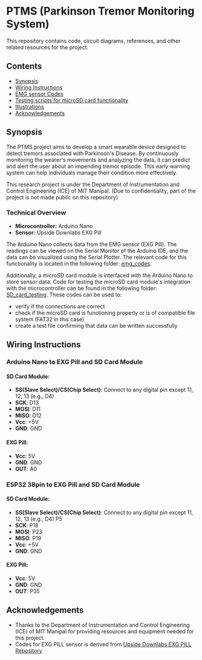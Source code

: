 # PTMS (Parkinson Tremor Monitoring System)

This repository contains code, circuit diagrams, references, and other related resources for the project.

## Contents
- [Synopsis](https://github.com/Azure9733/parkinson-tremor-monitoring-system-PTMS-/tree/main#synopsis)
- [Wiring Instructions](https://github.com/Azure9733/parkinson-tremor-monitoring-system-PTMS-/tree/main?tab=readme-ov-file#wiring-instructions) 
- [EMG sensor Codes](emg_codes)
- [Testing scripts for microSD card functionality](SD_card_testing)
- [Illustrations](Illustrations)
- [Acknowledgements](https://github.com/Azure9733/parkinson-tremor-monitoring-system-PTMS?tab=readme-ov-file#acknowledgements)

## Synopsis

The PTMS project aims to develop a smart wearable device designed to detect tremors associated with Parkinson's Disease. By continuously monitoring the wearer's movements and analyzing the data, it can predict and alert the user about an impending tremor episode. This early warning system can help individuals manage their condition more effectively.

This research project is under the Department of Instrumentation and Control Engineering (ICE) of MIT Manipal. (Due to confidentiality, part of the project is not made public on this repository)

### Technical Overview

- **Microcontroller:** Arduino Nano
- **Sensor:** Upside Downlabs EXG Pill

The Arduino Nano collects data from the EMG sensor (EXG Pill). The readings can be viewed on the Serial Monitor of the Arduino IDE, and the data can be visualized using the Serial Plotter. The relevant code for this functionality is located in the following folder: [emg_codes](https://github.com/Azure9733/parkinson-tremor-monitoring-system-PTMS-/tree/main/emg_codes).

Additionally, a microSD card module is interfaced with the Arduino Nano to store sensor data. Code for testing the microSD card module's integration with the microcontroller can be found in the following folder: [SD_card_testing](SD_card_testing).
These codes can be used to:
- verify if the connections are correct
- check if the microSD card is functioning properly or is of compatible file system (FAT32 in this case)
- create a test file confirming that data can be written successfully

## Wiring Instructions

### Arduino Nano to EXG Pill and SD Card Module

#### SD Card Module:
- **SS(Slave Select)/CS(Chip Select)**: Connect to any digital pin except 11, 12, 13 (e.g., D4)
- **SCK**: D13
- **MOSI**: D11
- **MISO**: D12
- **Vcc**: +5V
- **GND**: GND

#### EXG Pill:
- **Vcc**: 5V
- **GND**: GND
- **OUT**: A0

### ESP32 38pin to EXG Pill and SD Card Module

#### SD Card Module:
- **SS(Slave Select)/CS(Chip Select)**: Connect to any digital pin except 11, 12, 13 (e.g., D4) P5
- **SCK**: P18
- **MOSI**: P23
- **MISO**: P19
- **Vcc**: +5V
- **GND**: GND

#### EXG Pill:
- **Vcc**: 5V
- **GND**: GND
- **OUT**: P35

## Acknowledgements
- Thanks to the Department of Instrumentation and Control Engineering (ICE) of MIT Manipal for providing resources and equipment needed for this project.
- Codes for EXG PILL sensor is derived from [Upside Downlabs EXG PILL Repository](https://github.com/upsidedownlabs/BioAmp-EXG-Pill)
